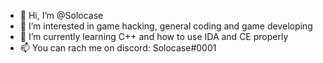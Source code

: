 - 👋 Hi, I’m @Solocase
- 👀 I’m interested in game hacking, general coding and game developing
- 🌱 I’m currently learning C++ and how to use IDA and CE properly
- 📫 You can rach me on discord: Solocase#0001

<!---
Solocase/Solocase is a ✨ special ✨ repository because its `README.md` (this file) appears on your GitHub profile.
You can click the Preview link to take a look at your changes.
--->
